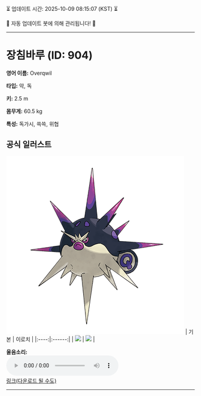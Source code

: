 
⏳ 업데이트 시간: 2025-10-09 08:15:07 (KST) ⏳

🤖 자동 업데이트 봇에 의해 관리됩니다! 🤖

---

# 장침바루 (ID: 904)
**영어 이름:** Overqwil

**타입:** 악, 독

**키:** 2.5 m

**몸무게:** 60.5 kg

**특성:** 독가시, 쓱쓱, 위협

## 공식 일러스트
![](https://raw.githubusercontent.com/PokeAPI/sprites/master/sprites/pokemon/other/official-artwork/904.png)
| 기본 | 이로치 |
|:----:|:------:|
| <img src="http://play.pokemonshowdown.com/sprites/ani/overqwil.gif" width="200"> | <img src="http://play.pokemonshowdown.com/sprites/ani-shiny/overqwil.gif" width="200"> |

**울음소리:**<br><audio controls src="https://raw.githubusercontent.com/PokeAPI/cries/main/cries/pokemon/latest/904.ogg"></audio><br> [링크(다운로드 될 수도)](https://raw.githubusercontent.com/PokeAPI/cries/main/cries/pokemon/latest/904.ogg)


---

